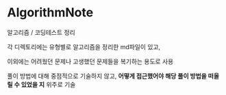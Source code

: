 # AlgorithmNote
알고리즘 / 코딩테스트 정리

각 디렉토리에는 유형별로 알고리즘을 정리한 md파일이 있고,

이외에는 어려웠던 문제나 고생했던 문제들을 복기하는 용도로 사용

풀이 방법에 대해 중점적으로 기술하지 않고, **어떻게 접근했어야 해당 풀이 방법을 떠올릴 수 있었을 지** 위주로 기술
